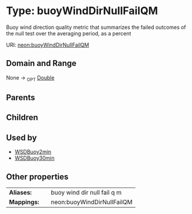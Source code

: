 
# Type: buoyWindDirNullFailQM


Buoy wind direction quality metric that summarizes the failed outcomes of the null test over the averaging period, as a percent

URI: [neon:buoyWindDirNullFailQM](https://data.neonscience.org/buoyWindDirNullFailQM)


## Domain and Range

None ->  <sub>OPT</sub> [Double](types/Double.md)

## Parents


## Children


## Used by

 * [WSDBuoy2min](WSDBuoy2min.md)
 * [WSDBuoy30min](WSDBuoy30min.md)

## Other properties

|  |  |  |
| --- | --- | --- |
| **Aliases:** | | buoy wind dir null fail q m |
| **Mappings:** | | neon:buoyWindDirNullFailQM |

